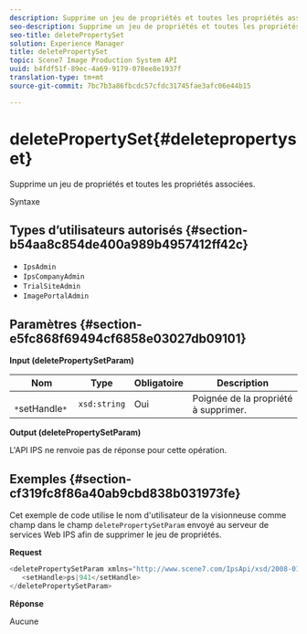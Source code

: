 ```yaml
---
description: Supprime un jeu de propriétés et toutes les propriétés associées.
seo-description: Supprime un jeu de propriétés et toutes les propriétés associées.
seo-title: deletePropertySet
solution: Experience Manager
title: deletePropertySet
topic: Scene7 Image Production System API
uuid: b4fdf51f-89ec-4a69-9179-078ee8e1937f
translation-type: tm+mt
source-git-commit: 7bc7b3a86fbcdc57cfdc31745fae3afc06e44b15

---
```



# deletePropertySet{#deletepropertyset}

Supprime un jeu de propriétés et toutes les propriétés associées.

Syntaxe

## Types d’utilisateurs autorisés {#section-b54aa8c854de400a989b4957412ff42c}

* `IpsAdmin`
* `IpsCompanyAdmin`
* `TrialSiteAdmin`
* `ImagePortalAdmin`

## Paramètres {#section-e5fc868f69494cf6858e03027db09101}

**Input (deletePropertySetParam)**

| Nom | Type | Obligatoire | Description |
|---|---|---|---|
| ` *`setHandle`*` | `xsd:string` | Oui | Poignée de la propriété à supprimer. |

**Output (deletePropertySetParam)**

L&#39;API IPS ne renvoie pas de réponse pour cette opération.

## Exemples {#section-cf319fc8f86a40ab9cbd838b031973fe}

Cet exemple de code utilise le nom d&#39;utilisateur de la visionneuse comme champ dans le champ `deletePropertySetParam` envoyé au serveur de services Web IPS afin de supprimer le jeu de propriétés.

**Request**

```java
<deletePropertySetParam xmlns="http://www.scene7.com/IpsApi/xsd/2008-01-15">
   <setHandle>ps|941</setHandle>
</deletePropertySetParam>
```

**Réponse**

Aucune
